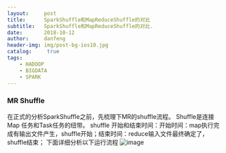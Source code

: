 ```yaml
---
layout:     post
title:      SparkShuffle和MapReduceShuffle的对比
subtitle:   SparkShuffle和MapReduceShuffle的对比.
date:       2018-10-12
author:     danfeng
header-img: img/post-bg-ios10.jpg
catalog: 	 true
tags:
    - HADOOP
    - BIGDATA
    - SPARK
--- 
```


### MR Shuffle
在正式的分析SparkShuffle之前，先梳理下MR的shuffle流程。 Shuffle是连接Map 任务和Task任务的纽带。
shuffle 开始和结束时间：开始时间：map执行完成有输出文件产生，shuffle开始；结束时间：reduce输入文件最终确定了，shuffle结束；
 下面详细分析以下运行流程
 ![image](https://static.open-open.com/lib/uploadImg/20140521/20140521222449_182.jpg)
